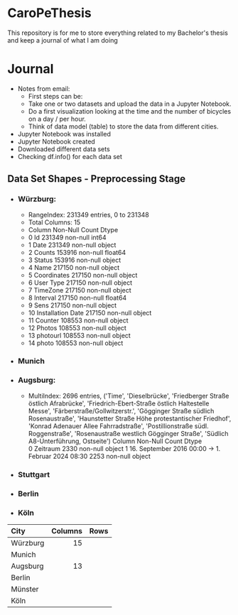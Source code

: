 # CaroPeThesis
This repository is for me to store everything related to my Bachelor's thesis and keep a journal of what I am doing

# Journal
- Notes from email:
  -  First steps can be: 
  - Take one or two datasets  and upload the data in a Jupyter Notebook. 
  - Do a first visualization looking at the time and the number of bicycles on a day / per hour.
  - Think of data model (table) to store the data from different cities. 
- Jupyter Notebook was installed
- Jupyter Notebook created
- Downloaded different data sets
- Checking df.info() for each data set

## Data Set Shapes - Preprocessing Stage
- ### Würzburg:
  - RangeIndex: 231349 entries, 0 to 231348
  - Total Columns: 15
  -    Column             Non-Null Count   Dtype  
  - 0   Id                 231349 non-null  int64
  - 1   Date               231349 non-null  object
  - 2   Counts             153916 non-null  float64
  - 3   Status             153916 non-null  object
  - 4   Name               217150 non-null  object
  - 5   Coordinates        217150 non-null  object
  - 6   User Type          217150 non-null  object
  - 7   TimeZone           217150 non-null  object
  - 8   Interval           217150 non-null  float64
  - 9   Sens               217150 non-null  object
  - 10  Installation Date  217150 non-null  object
  - 11  Counter            108553 non-null  object
  - 12  Photos             108553 non-null  object
  - 13  photourl           108553 non-null  object
  - 14  photo              108553 non-null  object 

- ### Munich
- ### Augsburg:
  - MultiIndex: 2696 entries, ('Time', 'Dieselbrücke', 'Friedberger Straße östlich Afrabrücke', 'Friedrich-Ebert-Straße östlich Haltestelle Messe', 'Färberstraße/Gollwitzerstr.', 'Gögginger Straße südlich Rosenaustraße', 'Haunstetter Straße Höhe protestantischer Friedhof', 'Konrad Adenauer Allee Fahrradstraße', 'Postillionstraße südl. Roggenstraße', 'Rosenaustraße westlich Gögginger Straße', 'Südlich A8-Unterführung, Ostseite') 
        Column                                             Non-Null Count  Dtype  
     0   Zeitraum                                           2330 non-null   object 
     1   16. September 2016 00:00 -> 1. Februar 2024 08:30  2253 non-null   object 

- ### Stuttgart
- ### Berlin
- ### Köln

|  **City** |  **Columns** | **Rows** | 
|:-----|-----:|---:|
| Würzburg  |  15 |   |
| Munich |   |   |
| Augsburg  |  13 |   |
| Berlin  |   |   |
| Münster  |   |   |
| Köln  |   |   |
